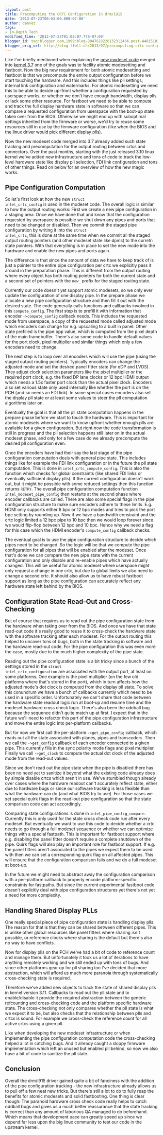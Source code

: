```yaml
---
layout: post
title: Precomputing the CRTC Configuration in drm/i915
date: '2013-07-23T00:03:00.000-07:00'
author: danvet
tags:
- In-Depth Tech
modified_time: '2013-07-23T01:08:07.778-07:00'
blogger_id: tag:blogger.com,1999:blog-8047628228132312466.post-4481518305873487209
blogger_orig_url: http://blog.ffwll.ch/2013/07/precomputing-crtc-configuration-in.html
---
```



Like I've briefly mentioned when explaining the [new modeset
code](/2012/08/new-modeset-code.html) merged into [kernel 3.7](/2012/10/neat-drmi915-stuff-for-37.html) one of the
goals was to facility atomic modesetting and fastboot. Now the big new
requirement for both atomic modesetting and fastboot is that we precompute the
entire output configuration before we start touching the hardware. And this
includes things like pll settings, internal link configuration and watermarks.
For atomic modesetting we need this to be able to decide up-front whether a
configuration requested by userspace works, or whether we don't have enough
bandwidth, display plls or lack some other resource. For fastboot we need to be
able to compute and track the full display hardware state in software so that we
can compare a requested configuration from userspace with the boot-up state
taken over from the BIOS. Otherwise we might end up with suboptimal settings
inherited from the firmware or worse, we'd try to reuse some resources still in
use by the firmware configuration (like when the BIOS and the linux driver would
pick different display plls). 

Now the new modeset code merged into 3.7 already added such state tracking and
precomputation for the output routing between crtcs and connectors. Over the
past months, starting with the just released 3.10 linux kernel we've added new
infrastructure and tons of code to track the low-level hardware state like
display pll selection, FDI link configuration and tons of other things. Read on
below for an overview of how the new magic works. 

<!--more-->

## Pipe Configuration Computation


So let's first look at how the new <code>struct intel_crtc_config</code> is used in the modeset code. The overall logic is similar to how the output routing works: First we create a new pipe configuration in a staging area. Once we have done that and know that the configuration requested by userspace is possible we shut down any pipes and ports that need to be changed or disabled. Then we commit the staged pipe configuration by writing it into the <code>struct intel_crtc</code>, this is done at the same time when we commit all the staged output routing pointers (and other modeset state like dpms) to the curretn state pointers. With that everything is in place to set the new mode into the hardware and enable the new pipes and ports again. 

The difference is that since the amount of data we have to keep track of is just a pointer to the entire pipe configuration per crtc we explicitly pass it around in the preparation phase. This is different from the output routing where every object has both routing pointers for both the current state and a second set of pointers with the <code>new_</code> prefix for the staged routing state. 

Currently our code doesn't yet support atomic modesets, so we only ever update the configuration of one display pipe. In the prepare phase we allocate a new pipe configuration structure and then fill it out with the desired state. The code generally calls functions and callbacks involved in this <code>compute_config</code>. The first step is to prefill it with information that encoder <code>-&gt;compute_config</code> callback needs. This includes the requested mode from userspace, a copy of the requested mode called adjusted mode which encoders can change for e.g. upscaling to a built in panel. Other state prefilled is the pipe bpp value, which is computed from the pixel depth of the main framebuffer. There's also some code to handle default values for the port clock, pixel multiplier and similar things which only a few encoders need to change. 

The next step is to loop over all encoders which will use the pipe (using the staged output routing pointers). Typically encoders can change the adjusted mode and set the desired panel fitter state (for eDP and LVDS). They adjust clock selection parameters like the pixel multiplier or the required port clock, e.g. the fixed DP lane clocks or 12 bpc HDMI output which needs a 1.5x faster port clock than the actual pixel clock. Encoders also set various state only used internally like whether the port is on the PCH (and so needs an FDI link). In some special cases encoders also set the display pll state or at least some values to steer the pll computation algorithms later on. 

Eventually the goal is that all the pll state computation happens in the prepare phase before we start to touch the hardware. This is important for atomic modesets where we want to know upfront whether enough plls are available for a given configuration. But right now the code transformation is still in progress and the pll selection happens still later on in the actual modeset phase, and only for a few case do we already precompute the desired pll configuration even. 

Once the encoders have had their say the last stage of the pipe configuration computation deals with general pipe state. This includes things like for example the FDI link configuration or in the future the pll state computation. This is done in <code>intel_crtc_compute_config</code>. This is also the function which checks for global constraints (like shared FDI links or eventually sufficient display plls). If the current configuration doesn't work out, but it might be possible with some reduced settings then this function returns <code>RETRY</code>. The overall pipe configuration computation function <code> intel_modeset_pipe_config</code> then restarts at the second phase where encoder callbacks are called. There are also some special flags in the pipe configuration structure to make sure encoders adhere to these limits. E.g. HDMI only supports either 8 bpc or 12 bpc modes and tries to pick the port bpc setting by rounding up. Now if we have a bandwidth constraint and the crtc logic limited a 12 bpc pipe to 10 bpc then we would loop forever since we would flip-flop between 12 bpc and 10 bpc. Hence why we need a flag for this case which the HDMI encoder's <code>compute_config</code> callback checks. 

The eventual goal is to use the pipe configuration structure to decide which pipes need to be changed. So the logic will be that we compute the pipe configuration for all pipes that will be enabled after the modeset. Once that's done we can compare the new pipe state with the current configuration and only disable and re-enable pipes which have actually changed. This will be useful for atomic modeset where userspace might only request a change in one crtc, but due to global limits we also need to change a second crtc. It should also allow us to have robust fastboot support as long as the pipe configuration can accurately reflect any hardware state left behind by the BIOS. 


## Configuration State Read-Out and Cross-Checking


But of course that requires us to read out the pipe configuration state from the hardware when taking over from the BIOS. And once we have that state read-out code it's really good to reuse it to cross-check the hardware state with the software tracking after each modeset. For the output routing this helped to uncover tons of bugs, both in the state tracking in software and the hardware read-out code. For the pipe configuration this was even more the case, mostly due to the much higher complexity of the pipe state. 

Reading out the pipe configuration state is a bit tricky since a bunch of the settings stored in the <code>struct intel_crtc_configuration</code> are associated with the output port, at least on some platforms. One example is the pixel multiplier (on the few old platforms where that's stored in the port), which in turn affects how the adjusted mode's dot clock is computed from the display pll state. To solve this conundrum we have a bunch of callbacks currently which need to be used in a specific order. Unfortunately we can't share that code between the hardware state readout logic run at boot-up and resume time and the modeset hardware cross check logic. There's also been the oddball bug because the sequence didn't quite match up at first. I expect that in the future we'll need to refactor this part of the pipe configuration infrastructure and move the entire logic into per-platform callbacks. 

But for now we first call the per-platform <code>-&gt;get_pipe_config</code> callback, which reads out all the state associated with planes, pipes and transcoders. Then we call the <code>-&gt;get_config</code> callback of each encoder connected to a given pipe. This currently fills in the sync polarity mode flags and pixel multiplier. Finally we call <code>-&gt;get_clock</code> to compute the actual dot clock of the adjusted mode from the read-out values. 

Since we don't read out the pipe state when the pipe is disabled there has been no need yet to sanitize it beyond what the existing code already does by simple disable crtcs which aren't in use. We've stumbled though already over cases where the hardware readout can't accurately reflect state, either due to hardware bugs or since our software tracking is less flexible than what the hardware can do (and what BIOS try to use). For those cases we set special quirk flags in the read-out pipe configuration so that the state comparison code can act accordingly. 

Comparing state configurations is done in <code>intel_pipe_config_compare</code>. Currently this is only used for the state cross check code run after every modeset. But eventually we want to use this code to decide whether a crtc needs to go through a full modeset sequence or whether we can optimize things with a special fastpath. This is important for fastboot support where e.g. disabling the panel fitter doesn't require a complete shutdown of the pipe. Quirk flags will also play an important role for fastboot support: If e.g. the panel fitters aren't associated to the pipes we expect them to be used with then we can set a corresponding quirk flag on all affected pipes. This will ensure that the configuration comparison fails and we do a full modeset at boot-up. 

In the future we might need to abstract away the configuration comparison with a per-platform callback to properly encode platform-specific constraints for fastpaths. But since the current experimental fastboot code doesn't explicitly deal with pipe configuration structures yet there's not yet a need for more complexity. 


## Handling Shared Display PLLs


One really special piece of pipe configuration state is handling display plls. The reason for that is that they can be shared between different pipes. This is unlike other global resources like panel fitters where sharing isn't possible, or reference clocks where sharing is the default but there's also no way to have conflicts. 

Now for display plls on the PCH we've had a bit of code to reference count and manage them. But unfortunately it took us a lot of iterations to have anything remotely working and we still ended up with tons of bugs. And since other platforms gear up for pll sharing too I've decided that more abstraction, which will afford us much more paranoia through systematically cross-checking state is required. 

Therefore we've added new objects to track the state of shared display plls in kernel version 3.11. Callbacks to read out the pll state and to enable/disable it provide the required abstraction between the generic refcounting and cross-checking code and the platform specific hardware state. The cross-checking not only compares whether the pll state is what we expect it to be, but also checks that the relationship between plls and crtcs is sound. For example we cross-check the reference count for all active crtcs using a given pll. 

Like when developing the new modeset infrastructure or when implementing the pipe configuration computation code the cross-checking helped a lot in catching bugs. And it already caught a sloppy firmware implementation which left an unused but enabled pll behind, so now we also have a bit of code to sanitize the pll state. 


## Conclusion


Overall the drm/i915 driver gained quite a bit of fanciness with the addition of the pipe configuration tracking - the new infrastructure already allows us to pull off a few neat new tricks. But there's still a lot to do to fully reap the benefits for atomic modesets and solid fastbooting. One thing is clear though: The paranoid hardware cross check code really helps to catch oddball bugs and gives us a much better reassurance that the state tracking is correct than any amount of laborious QA managed to do beforehand. Which means that development pace can greatly speed up since we depend far less upon the big linux community to test our code in the upstream kernel. 
